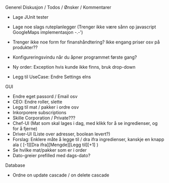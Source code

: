 Generel Diskusjon / Todos / Ønsker / Kommentarer

- Lage JUnit tester
- Lage noe slags ruteplanlegger (Trenger ikke være sånn op javascript GoogleMaps implementasjon -.-')
- Trenger ikke noe form for finanshåndtering? Ikke engang priser osv på produkter??

- Konfigureringsvindu når du åpner programmet første gang?

- Ny order: Exception hvis kunde ikke finns, bruk drop-down

- Legg til UseCase: Endre Settings elns

GUI
- Endre eget passord / Email osv
- CEO: Endre roller, slette
- Legg til mat / pakker i ordre osv
- Inkorporere subscriptions
- Skille Corporation / Private???
- Chef-UI (Mat som skal lages i dag, med klikk for å se ingredienser, og for å fjerne)
- Driver-UI (Liste over adresser, boolean levert?)
- Forslag: Enklere måte å legge til / dra ifra ingredienser, kanskje en knapp ala
	( [-1][Dra ifra][Mengde][Legg til][+1] )
- Se hvilke mat/pakker som er i order
- Dato-greier prefilled med dags-dato?

Database
- Ordne on update cascade / on delete cascade